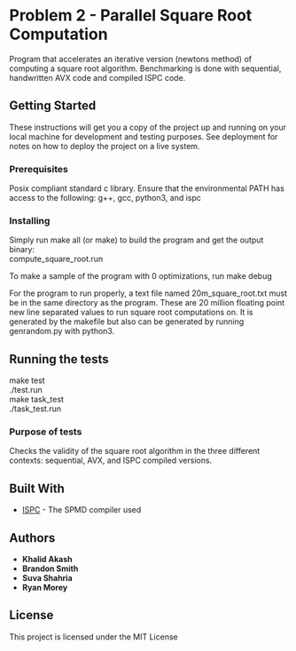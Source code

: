 
# Problem 2 - Parallel Square Root Computation

Program that accelerates an iterative version (newtons method) of computing a square root
algorithm. Benchmarking is done with sequential, handwritten AVX code and compiled ISPC
code.

## Getting Started

These instructions will get you a copy of the project up and running on your local machine for development and testing purposes. See deployment for notes on how to deploy the project on a live system.

### Prerequisites

Posix compliant standard c library.
Ensure that the environmental PATH has access to the following:
g++, gcc, python3, and ispc

### Installing

Simply run make all (or make) to build the program and get the output binary:  
compute_square_root.run

To make a sample of the program with 0 optimizations, run make debug  

For the program to run properly, a text file named 20m_square_root.txt must be in the
same directory as the program. These are 20 million floating point new line separated
values to run square root computations on. It is generated by the makefile but also
can be generated by running genrandom.py with python3.

## Running the tests

make test  
./test.run  
make task_test  
./task_test.run  

### Purpose of tests

Checks the validity of the square root algorithm in the three different
contexts: sequential, AVX, and ISPC compiled versions.


## Built With

* [ISPC](https://github.com/ispc/ispc) - The SPMD compiler used

## Authors

* **Khalid Akash**
* **Brandon Smith** 
* **Suva Shahria** 
* **Ryan Morey** 


## License

This project is licensed under the MIT License

